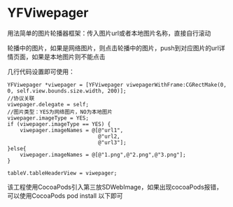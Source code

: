 # YFViwepager
用法简单的图片轮播器框架：传入图片url或者本地图片名称，直接自行滚动

轮播中的图片，如果是网络图片，则点击轮播中的图片，push到对应图片的url详情页面，如果是本地图片则不能点击

几行代码设置即可使用：
    
    YFViwepager *viwepager = [YFViwepager viwepagerWithFrame:CGRectMake(0, 0, self.view.bounds.size.width, 200)];
    //协议关联
    viwepager.delegate = self;
    //图片类型：YES为网络图片，NO为本地图片
    viwepager.imageType = YES;
    if (viwepager.imageType == YES) {
        viwepager.imageNames = @[@"url1",
                                 @"url2,
                                 @"url3"];
    }else{
        viwepager.imageNames = @[@"1.png",@"2.png",@"3.png"];
    }
    
    tableV.tableHeaderView = viwepager;


该工程使用CocoaPods引入第三放SDWebImage，如果出现cocoaPods报错，可以使用CocoaPods pod install 以下即可

